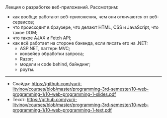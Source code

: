 Лекция о разработке веб-приложений. Рассмотрим:
- как вообще работают веб-приложения, чем они отличаются от веб-сервисов;
- что происходит в браузере, что делают HTML, CSS и JavaScript, что такое DOM;
- что такое AJAX и Fetch API;
- как всё работает на стороне бэкенда, если писать его на .NET:
  - ASP.NET, паттерн MVC;
  - конвейер обработки запроса;
  - Razor;
  - модели и code behind, байндинг;
  - роуты.

---

- Слайды: https://github.com/yurii-litvinov/courses/blob/master/programming-3rd-semester/10-web-programming-1/10-web-programming-1-slides.pdf
- Текст: https://github.com/yurii-litvinov/courses/blob/master/programming-3rd-semester/10-web-programming-1/10-web-programming-1-text.pdf